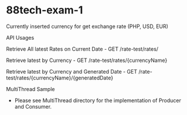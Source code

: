 # 88tech-exam-1

Currently inserted currency for get exchange rate (PHP, USD, EUR)

API Usages

Retrieve All latest Rates on Current Date - GET /rate-test/rates/

Retrieve latest by Currency - GET /rate-test/rates/{currencyName}

Retrieve latest by Currency and Generated Date - GET /rate-test/rates/{currencyName}/{generatedDate}


MultiThread Sample
* Please see MultiThread directory for the implementation of Producer and Consumer.

